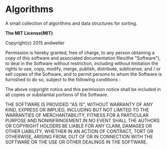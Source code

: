 # Algorithms

A small collection of algorithms and data structures for sorting.



**The MIT License(MIT)**

Copyright(c) 2015 andweller

Permission is hereby granted, free of charge, to any person obtaining a copy
of this software and associated documentation files(the "Software"), to deal
in the Software without restriction, including without limitation the rights
to use, copy, modify, merge, publish, distribute, sublicense, and / or sell
copies of the Software, and to permit persons to whom the Software is
furnished to do so, subject to the following conditions :

The above copyright notice and this permission notice shall be included in
all copies or substantial portions of the Software.

THE SOFTWARE IS PROVIDED "AS IS", WITHOUT WARRANTY OF ANY KIND, EXPRESS OR
IMPLIED, INCLUDING BUT NOT LIMITED TO THE WARRANTIES OF MERCHANTABILITY,
FITNESS FOR A PARTICULAR PURPOSE AND NONINFRINGEMENT.IN NO EVENT SHALL THE
AUTHORS OR COPYRIGHT HOLDERS BE LIABLE FOR ANY CLAIM, DAMAGES OR OTHER
LIABILITY, WHETHER IN AN ACTION OF CONTRACT, TORT OR OTHERWISE, ARISING FROM,
OUT OF OR IN CONNECTION WITH THE SOFTWARE OR THE USE OR OTHER DEALINGS IN
THE SOFTWARE.
